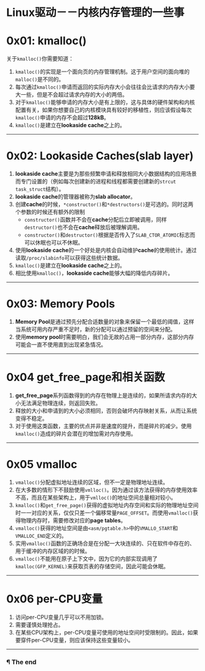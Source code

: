 # Linux驱动－－内核内存管理的一些事

# 0x01: kmalloc()

关于`kmalloc()`你需要知道：

1. `kmalloc()`的实现是一个面向页的内存管理机制。这于用户空间的面向堆的`malloc()`是不同的。
2. 每次通过`kmalloc()`申请而返回的实际内存大小会往往会比请求的内存大小要大一些，但是不会超过请求内存的大小的两倍。
3. 对于`kmalloc()`能够申请的内存大小是有上限的，这与具体的硬件架构和内核配置有关，如果你想要自己的内核模块具有较好的移植性，则应该假设每次`kmalloc()`申请的内存不会超过**128kB**。
4. `kmalloc()`是建立在**lookaside cache**之上的。

---

# 0x02: Lookaside Caches(slab layer)

1. **lookaside cache**主要是为那些频繁申请和释放相同大小数据结构的应用场景而专门设置的（例如每次创建新的进程和线程都需要创建新的`strcut task_struct`结构）。
2. **lookaside cache**的管理器被称为**slab allocator**。
3. 创建**cache**的时候，`*constructor()`和`*destructors()`是可选的。同时这两个参数的时候还有额外的限制
    - `constructor()`函数并不会在**cache**分配后立即被调用，同样`destructor()`也不会在**cache**释放后被理解调用。
    - `constructor()`和`destructor()`根据是否传入了`SLAB_CTOR_ATOMIC`标志而可以休眠也可以不休眠。
4. 使用**lookaside cache**的一个好处是内核会自动维护**cache**的使用统计。通过读取`/proc/slabinfo`可以获得这些统计数据。
5. `kmalloc()`是建立在**lookaside cache**之上的。
6. 相比使用`kmalloc()`，**lookaside cache**能够大幅的降低内存碎片。

---

# 0x03: Memory Pools

1. **Memory Pool**是通过预先分配合适数量的对象来保留一个最低的阈值，这样当系统可用内存严重不足时，新的分配可以通过预留的空间来分配。
2. 使用**memory pool**时需要明白，我们会无故的占用一部分内存，这部分内存可能会一直不使用直到出现紧急情况。

---

# 0x04 get_free_page和相关函数

1. **get_free_page**系列函数得到的内存在物理上是连续的，如果所请求内存的大小无法满足物理连续，则返回失败。
2. 释放的大小和申请到的大小必须相同，否则会破坏内存映射关系，从而让系统变得不稳定。
3. 对于使用这类函数，主要的优点并非是速度的提升，而是碎片的减少。使用`kmalloc()`造成的碎片会潜在的增加需对内存使用。

---

# 0x05 vmalloc

1. `vmalloc()`分配虚拟地址连续的区域，但不一定是物理地址连续。
2. 在大多数的情形下不鼓励使用`vmlloc()`。因为通过该方法获得的内存使用效率不高，而且在某些架构上，用于`vmlloc()`的地址空间总量相对较小。
3. `kmalloc()`和`get_free_page()`获得的虚拟地址内存空间和实际的物理地址空间时一一对应的关系，仅仅只差一个偏移常量`PAGE_OFFSET`。而使用`vmalloc()`获得物理内存时，需要修改对应的**page tables**。
4. `vmalloc()`获得的地址空间是由`<asm/pgtable.h>`中的`VMALLO_START`和`VMALLOC_END`定义的。
5. 实用`vmalloc()`函数的正确场合是在分配一大块连续的、只在软件中存在的、用于缓冲的内存区域的的时候。
6. `vmalloc()`不能用在原子上下文中，因为它的内部实现调用了`kmalloc(GFP_KERNEL)`来获取页表的存储空间，因此可能会休眠。

---

# 0x06 per-CPU变量

1. 访问per-CPU变量几乎可以不用加锁。
2. 需要谨慎处理抢占。
3. 在某些CPU架构上，per-CPU变量可使用的地址空间时受限制的。因此，如果要穿件per-CPU变量，则应该保持这些变量较小。

---

### ¶ The end
